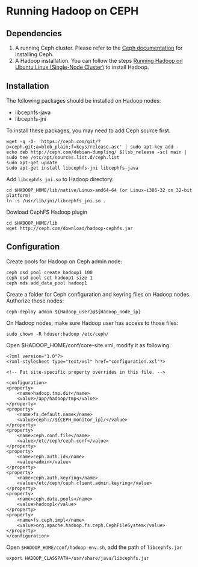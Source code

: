 # Running Hadoop on CEPH

## Dependencies 
1. A running Ceph cluster. Please refer to the [Ceph documentation](http://ceph.com/docs/master/rados/deployment/) for installing Ceph.
2. A Hadoop installation. You can follow the steps [Running Hadoop on Ubuntu Linux (Single-Node Cluster)](http://www.michael-noll.com/tutorials/running-hadoop-on-ubuntu-linux-single-node-cluster/) to install Hadoop.

## Installation
The following packages should be installed on Hadoop nodes:

* libcephfs-java
* libcephfs-jni

To install these packages, you may need to add Ceph source first.

    wget -q -O- 'https://ceph.com/git/?p=ceph.git;a=blob_plain;f=keys/release.asc' | sudo apt-key add -
    echo deb http://ceph.com/debian-dumpling/ $(lsb_release -sc) main | sudo tee /etc/apt/sources.list.d/ceph.list
    sudo apt-get update
    sudo apt-get install libcephfs-jni libcephfs-java

Add `libcephfs_jni.so` to Hadoop directory:

    cd $HADOOP_HOME/lib/native/Linux-amd64-64 (or Linux-i386-32 on 32-bit platform)
    ln -s /usr/lib/jni/libcephfs_jni.so .

Dowload CephFS Hadoop plugin

    cd $HADOOP_HOME/lib
    wget http://ceph.com/download/hadoop-cephfs.jar

## Configuration
Create pools for Hadoop on Ceph admin node:

    ceph osd pool create hadoop1 100
    ceph osd pool set hadoop1 size 1 
    ceph mds add_data_pool hadoop1

Create a folder for Ceph configuration and keyring files on Hadoop nodes. Authorize these nodes:

    ceph-deploy admin ${Hadoop_user}@${Hadoop_node_ip}

On Hadoop nodes, make sure Hadoop user has access to those files:

    sudo chown -R hduser:hadoop /etc/ceph/

Open $HADOOP_HOME/conf/core-site.xml, modify it as following:

    <?xml version="1.0"?>
    <?xml-stylesheet type="text/xsl" href="configuration.xsl"?>
    
    <!-- Put site-specific property overrides in this file. -->
    
    <configuration>
    <property>
        <name>hadoop.tmp.dir</name>
        <value>/app/hadoop/tmp</value>
    </property>
    <property>
        <name>fs.default.name</name>
        <value>ceph://${CEPH_monitor_ip}/</value>
    </property>
    <property>
        <name>ceph.conf.file</name>
        <value>/etc/ceph/ceph.conf</value>
    </property>
    <property>
        <name>ceph.auth.id</name>
        <value>admin</value>
    </property>
    <property>
        <name>ceph.auth.keyring</name>
        <value>/etc/ceph/ceph.client.admin.keyring</value>
    </property>
    <property>
        <name>ceph.data.pools</name>
        <value>hadoop1</value>
    </property>
    <property>
        <name>fs.ceph.impl</name>
        <value>org.apache.hadoop.fs.ceph.CephFileSystem</value>
    </property>
    </configuration>

Open `$HADOOP_HOME/conf/hadoop-env.sh`, add the path of `libcephfs.jar`

    export HADOOP_CLASSPATH=/usr/share/java/libcephfs.jar
